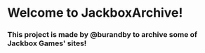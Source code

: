 # Welcome to JackboxArchive! 

### This project is made by @burandby to archive some of Jackbox Games' sites!

